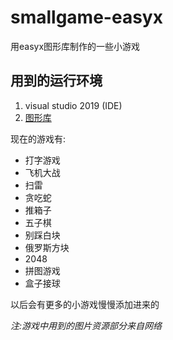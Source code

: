 # smallgame-easyx
用easyx图形库制作的一些小游戏

用到的运行环境
--------------
1. visual studio 2019 (IDE)
2. [图形库](https://easyx.cn/)



现在的游戏有:
- 打字游戏
- 飞机大战
- 扫雷
- 贪吃蛇
- 推箱子
- 五子棋
- 别踩白块
- 俄罗斯方块
- 2048
- 拼图游戏
- 盒子接球


以后会有更多的小游戏慢慢添加进来的

*注:游戏中用到的图片资源部分来自网络*

